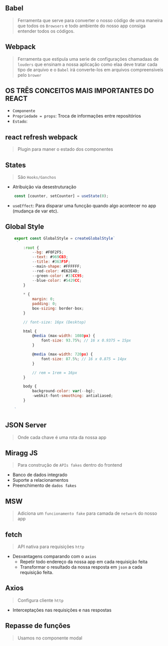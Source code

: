 ## Babel
> Ferramenta que serve para converter o nosso código de uma maneira que todos os `Browsers` e todo ambiente do nosso app consiga entender todos os códigos.

## Webpack
> Ferramenta que estipula uma serie de configurações chamadaas de `louders` que ensinam a nossa aplicação como elaa deve tratar cada tipo de arquivo e o `Babel` irá converte-los em arquivos compreensiveis pelo `brower`

## OS TRÊS CONCEITOS MAIS IMPORTANTES DO REACT
- `Componente`
- `Propriedade = props`: Troca de informações entre repositórios
- `Estado`: 

## react refresh webpack
> Plugin para maner o estado dos componentes

## States
> São `Hooks/Ganchos`

- Atribuição via desestruturação
```javascript
    const [counter, setCounter] = useState(0);
```
- `useEffect`: Para disparar uma funcção quando algo acontecer no app (mudança de var etc).

## Global Style

```javascript
    export const GlobalStyle = createGlobalStyle`
     `   
        :root {
            --bg: #F0F2F5;
            --text: #969CB3;
            --title: #363F5F;
            --main-shape: #FFFFFF;
            --red-color: #E62E4D;
            --green-color: #33CC95;
            --blue-color: #5429CC;
        }
        
        * {
            margin: 0;
            padding: 0;
            box-sizing: border-box;
        }

        // font-size: 16px (Desktop)

        html {
            @media (max-width: 1080px) {
                font-size: 93.75%; // 16 x 0.9375 = 15px
            }

            @media (max-width: 720px) {
                font-size: 87.5%; // 16 x 0.875 = 14px
            }

            // rem = 1rem = 16px
        }

        body {
            background-color: var(--bg);
            -webkit-font-smoothing: antialiased;
        }

    `
```

## JSON Server
> Onde cada chave é uma rota da nossa app

## Miragg JS
> Para construção de `APIs fakes` dentro do frontend
- Banco de dados integrado
- Suporte a relacionamentos
- Preenchimento de `dados fakes`

## MSW
> Adiciona um `funcionamento fake` para camada de `network` do nosso app

## fetch
> API nativa para requisições `http`
- Desvantagens comparando com o `axios`
    - Repetir todo endereço da nossa app em cada requisição feita
    - Transformar o resultado da nossa resposta em `json` a cada requisição feita.

## Axios
> Configura cliente `http`
- Interceptações nas requisições e nas respostas

## Repasse de funções
> Usamos no componente modal